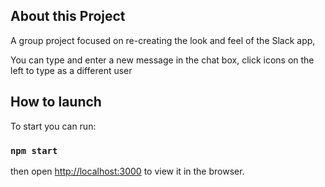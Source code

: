 ## About this Project

A group project focused on re-creating the look and feel of the Slack app,

You can type and enter a new message in the chat box, click icons on the left to type as a different user

## How to launch

To start you can run:

### `npm start`
then open [http://localhost:3000](http://localhost:3000) to view it in the browser.
